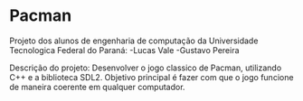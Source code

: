 # Pacman

Projeto dos alunos de engenharia de computação da Universidade Tecnologica Federal do Paraná:
-Lucas Vale 
-Gustavo Pereira

Descrição do projeto:
Desenvolver o jogo classico de Pacman, utilizando C++ e a biblioteca SDL2.
Objetivo principal é fazer com que o jogo funcione de maneira coerente em qualquer computador.



